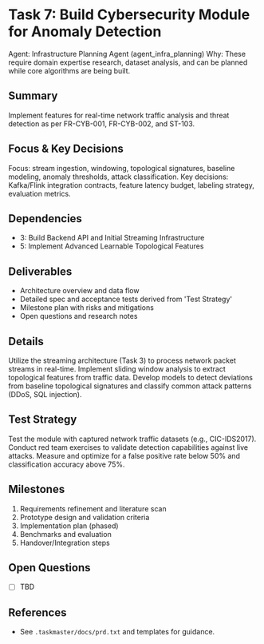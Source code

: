 # Task 7: Build Cybersecurity Module for Anomaly Detection

Agent: Infrastructure Planning Agent (agent_infra_planning)
Why: These require domain expertise research, dataset analysis, and can be planned while core algorithms are being built.

## Summary
Implement features for real-time network traffic analysis and threat detection as per FR-CYB-001, FR-CYB-002, and ST-103.

## Focus & Key Decisions
Focus: stream ingestion, windowing, topological signatures, baseline modeling, anomaly thresholds, attack classification.
Key decisions: Kafka/Flink integration contracts, feature latency budget, labeling strategy, evaluation metrics.

## Dependencies
- 3: Build Backend API and Initial Streaming Infrastructure
- 5: Implement Advanced Learnable Topological Features

## Deliverables
- Architecture overview and data flow
- Detailed spec and acceptance tests derived from 'Test Strategy'
- Milestone plan with risks and mitigations
- Open questions and research notes

## Details
Utilize the streaming architecture (Task 3) to process network packet streams in real-time. Implement sliding window analysis to extract topological features from traffic data. Develop models to detect deviations from baseline topological signatures and classify common attack patterns (DDoS, SQL injection).

## Test Strategy
Test the module with captured network traffic datasets (e.g., CIC-IDS2017). Conduct red team exercises to validate detection capabilities against live attacks. Measure and optimize for a false positive rate below 50% and classification accuracy above 75%.

## Milestones
1. Requirements refinement and literature scan
2. Prototype design and validation criteria
3. Implementation plan (phased)
4. Benchmarks and evaluation
5. Handover/Integration steps

## Open Questions
- [ ] TBD

## References
- See `.taskmaster/docs/prd.txt` and templates for guidance.
